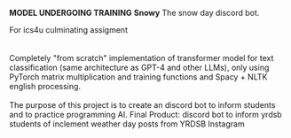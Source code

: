 **MODEL UNDERGOING TRAINING**
**Snowy**
The snow day discord bot. 

For ics4u culminating assigment
<br/>
<br/>
<br/>
Completely "from scratch" implementation of transformer model for text classification (same architecture as GPT-4 and other LLMs), only using PyTorch matrix multiplication and training functions and Spacy + NLTK english processing.
<br/>
<br/>
The purpose of this project is to create an discord bot to inform students and to practice programming AI.
Final Product: discord bot to inform yrdsb students of inclement weather day posts from YRDSB Instagram
